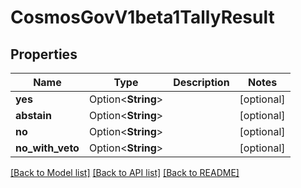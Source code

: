 # CosmosGovV1beta1TallyResult

## Properties

Name | Type | Description | Notes
------------ | ------------- | ------------- | -------------
**yes** | Option<**String**> |  | [optional]
**abstain** | Option<**String**> |  | [optional]
**no** | Option<**String**> |  | [optional]
**no_with_veto** | Option<**String**> |  | [optional]

[[Back to Model list]](../README.md#documentation-for-models) [[Back to API list]](../README.md#documentation-for-api-endpoints) [[Back to README]](../README.md)


